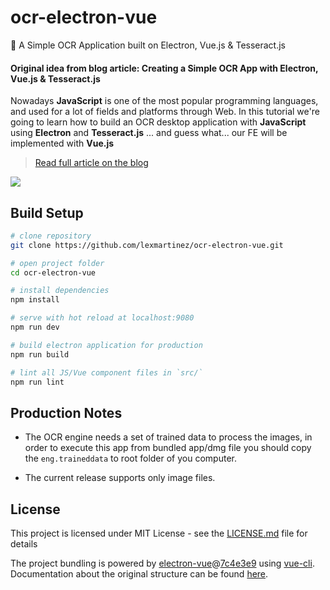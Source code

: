# ocr-electron-vue

:card_index: A Simple OCR Application built on Electron, Vue.js & Tesseract.js

#### Original idea from blog article: Creating a Simple OCR App with Electron, Vue.js & Tesseract.js 

Nowadays **JavaScript** is one of the most popular programming languages, and used for a lot of fields and platforms through Web. In this tutorial we're going to learn how to build an OCR desktop application with **JavaScript** using **Electron** and **Tesseract.js** ... and guess what... our FE will be implemented with **Vue.js**

> [Read full article on the blog](https://lexmartinez.com/read/create-simple-ocr-electron-vue-tesseract)

![](https://github.com/lexmartinez/ocr-electron-vue/raw/master/screenshots/demo.gif)

## Build Setup

``` bash
# clone repository
git clone https://github.com/lexmartinez/ocr-electron-vue.git

# open project folder
cd ocr-electron-vue

# install dependencies
npm install

# serve with hot reload at localhost:9080
npm run dev

# build electron application for production
npm run build

# lint all JS/Vue component files in `src/`
npm run lint
```

## Production Notes

- The OCR engine needs a set of trained data to process the images, in order to execute this app from bundled app/dmg file you should copy the `eng.traineddata` to root folder of you computer.

- The current release supports only image files.

## License

This project is licensed under MIT License - see the [LICENSE.md](https://github.com/lexmartinez/ocr-electron-vue/blob/master/LICENSE.md) file for details

The project bundling is powered by [electron-vue](https://github.com/SimulatedGREG/electron-vue)@[7c4e3e9](https://github.com/SimulatedGREG/electron-vue/tree/7c4e3e90a772bd4c27d2dd4790f61f09bae0fcef) using [vue-cli](https://github.com/vuejs/vue-cli). Documentation about the original structure can be found [here](https://simulatedgreg.gitbooks.io/electron-vue/content/index.html).
